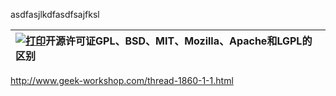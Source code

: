 asdfasjlkdfasdfsajfksl

| [ ![](http://www.geek-workshop.com/static/image/common/print.png "打印")](http://www.geek-workshop.com/forum.php?mod=viewthread&action=printable&tid=1860)开源许可证GPL、BSD、MIT、Mozilla、Apache和LGPL的区别 |
| :--- |


http://www.geek-workshop.com/thread-1860-1-1.html





